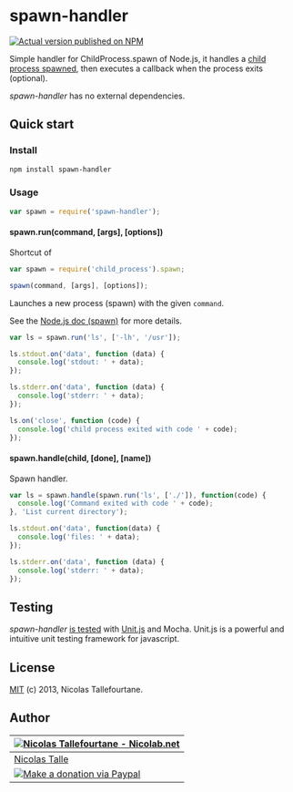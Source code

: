 # spawn-handler

[![Actual version published on NPM](https://badge.fury.io/js/spawn-handler.png)](https://www.npmjs.org/package/spawn-handler)

Simple handler for ChildProcess.spawn of Node.js, it handles a [child process spawned](http://nodejs.org/api/child_process.html#child_process_child_process_spawn_command_args_options), then executes a callback when the process exits (optional).

_spawn-handler_ has no external dependencies.


## Quick start

### Install

```sh
npm install spawn-handler
```

### Usage

```js
var spawn = require('spawn-handler');
```

#### spawn.run(command, [args], [options])

Shortcut of 

```js
var spawn = require('child_process').spawn;

spawn(command, [args], [options]);
```

Launches a new process (spawn) with the given `command`.

See the [Node.js doc (spawn)](http://nodejs.org/api/child_process.html#child_process_child_process_spawn_command_args_options) for more details.

```js
var ls = spawn.run('ls', ['-lh', '/usr']);

ls.stdout.on('data', function (data) {
  console.log('stdout: ' + data);
});

ls.stderr.on('data', function (data) {
  console.log('stderr: ' + data);
});

ls.on('close', function (code) {
  console.log('child process exited with code ' + code);
});
```


#### spawn.handle(child, [done], [name])

Spawn handler.

```js
var ls = spawn.handle(spawn.run('ls', ['./']), function(code) {
  console.log('Command exited with code ' + code);
}, 'List current directory');

ls.stdout.on('data', function(data) {
  console.log('files: ' + data);
});

ls.stderr.on('data', function (data) {
  console.log('stderr: ' + data);
});
```


## Testing

_spawn-handler_ [is tested](test/src/index.js) with [Unit.js](http://unitjs.com) and Mocha.
Unit.js is a powerful and intuitive unit testing framework for javascript.


## License

[MIT](https://github.com/Nicolab/node-spawn-handler/blob/master/LICENSE) (c) 2013, Nicolas Tallefourtane.


## Author

| [![Nicolas Tallefourtane - Nicolab.net](http://www.gravatar.com/avatar/d7dd0f4769f3aa48a3ecb308f0b457fc?s=64)](http://nicolab.net) |
|---|
| [Nicolas Talle](http://nicolab.net) |
| [![Make a donation via Paypal](https://www.paypalobjects.com/en_US/i/btn/btn_donate_SM.gif)](https://www.paypal.com/cgi-bin/webscr?cmd=_s-xclick&hosted_button_id=PGRH4ZXP36GUC) |
